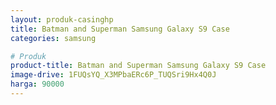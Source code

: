 ```yaml
---
layout: produk-casinghp
title: Batman and Superman Samsung Galaxy S9 Case
categories: samsung

# Produk
product-title: Batman and Superman Samsung Galaxy S9 Case
image-drive: 1FUQsYQ_X3MPbaERc6P_TUQSri9Hx4Q0J
harga: 90000
---
```

